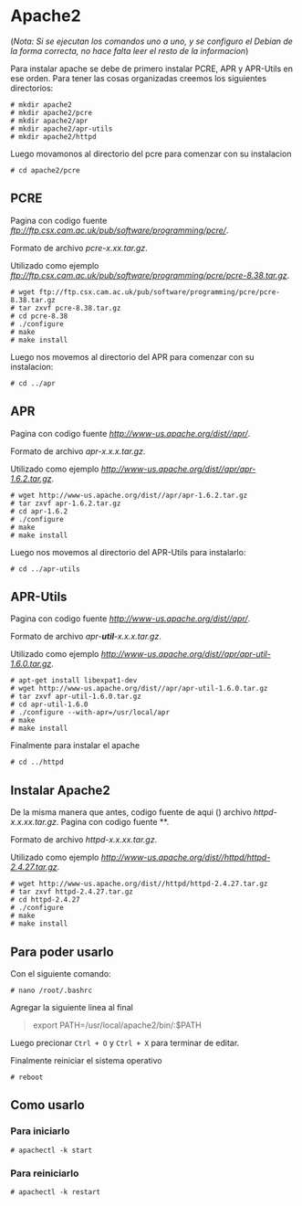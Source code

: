 # Apache2

(*Nota: Si se ejecutan los comandos uno a uno, y se configuro el Debian de la forma correcta, no hace falta leer el resto de la informacion*)

Para instalar apache se debe de primero instalar PCRE, APR y APR-Utils en ese orden. Para tener las cosas organizadas creemos los siguientes directorios:

```
# mkdir apache2
# mkdir apache2/pcre
# mkdir apache2/apr
# mkdir apache2/apr-utils
# mkdir apache2/httpd
```

Luego movamonos al directorio del pcre para comenzar con su instalacion

`# cd apache2/pcre`


## PCRE

Pagina con codigo fuente *ftp://ftp.csx.cam.ac.uk/pub/software/programming/pcre/*.

Formato de archivo *pcre-x.xx.tar.gz*.

Utilizado como ejemplo *ftp://ftp.csx.cam.ac.uk/pub/software/programming/pcre/pcre-8.38.tar.gz*.
```
# wget ftp://ftp.csx.cam.ac.uk/pub/software/programming/pcre/pcre-8.38.tar.gz
# tar zxvf pcre-8.38.tar.gz
# cd pcre-8.38
# ./configure
# make
# make install
```
Luego nos movemos al directorio del APR para comenzar con su instalacion:

`# cd ../apr`


## APR

Pagina con codigo fuente *http://www-us.apache.org/dist//apr/*.

Formato de archivo *apr-x.x.x.tar.gz*.

Utilizado como ejemplo *http://www-us.apache.org/dist//apr/apr-1.6.2.tar.gz*.
```
# wget http://www-us.apache.org/dist//apr/apr-1.6.2.tar.gz
# tar zxvf apr-1.6.2.tar.gz
# cd apr-1.6.2
# ./configure
# make
# make install
```
Luego nos movemos al directorio del APR-Utils para instalarlo:

`# cd ../apr-utils`


## APR-Utils

Pagina con codigo fuente *http://www-us.apache.org/dist//apr/*.

Formato de archivo *apr-**util**-x.x.x.tar.gz*.

Utilizado como ejemplo *http://www-us.apache.org/dist//apr/apr-util-1.6.0.tar.gz*.
```
# apt-get install libexpat1-dev
# wget http://www-us.apache.org/dist//apr/apr-util-1.6.0.tar.gz
# tar zxvf apr-util-1.6.0.tar.gz
# cd apr-util-1.6.0
# ./configure --with-apr=/usr/local/apr
# make
# make install
```
Finalmente para instalar el apache

`# cd ../httpd`


## Instalar Apache2

De la misma manera que antes, codigo fuente de aqui () archivo *httpd-x.x.xx.tar.gz*.
Pagina con codigo fuente **.

Formato de archivo *httpd-x.x.xx.tar.gz*.

Utilizado como ejemplo *http://www-us.apache.org/dist//httpd/httpd-2.4.27.tar.gz*.
```
# wget http://www-us.apache.org/dist//httpd/httpd-2.4.27.tar.gz
# tar zxvf httpd-2.4.27.tar.gz
# cd httpd-2.4.27
# ./configure
# make
# make install
```

## Para poder usarlo

Con el siguiente comando:

`# nano /root/.bashrc`

Agregar la siguiente linea al final
> export PATH=/usr/local/apache2/bin/:$PATH

Luego precionar `Ctrl + O` y `Ctrl + X` para terminar de editar.

Finalmente reiniciar el sistema operativo

`# reboot`


## Como usarlo

### Para iniciarlo

`# apachectl -k start`

### Para reiniciarlo

`# apachectl -k restart`
